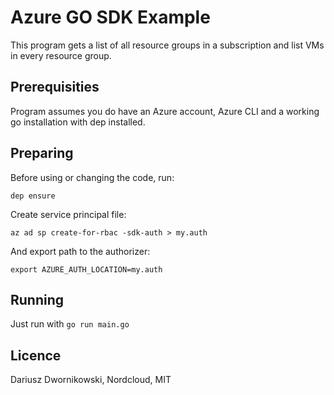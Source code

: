 # Azure GO SDK Example 

This program gets a list of all resource groups in a subscription and list VMs in every resource group. 

## Prerequisities 

Program assumes you do have an Azure account, Azure CLI and a working go installation with dep installed. 

## Preparing

Before using or changing the code, run:

```dep ensure``` 

Create service principal file:

```az ad sp create-for-rbac -sdk-auth > my.auth```

And export path to the authorizer:

```export AZURE_AUTH_LOCATION=my.auth```

## Running

Just run with `go run main.go` 

## Licence 

Dariusz Dwornikowski, Nordcloud, MIT